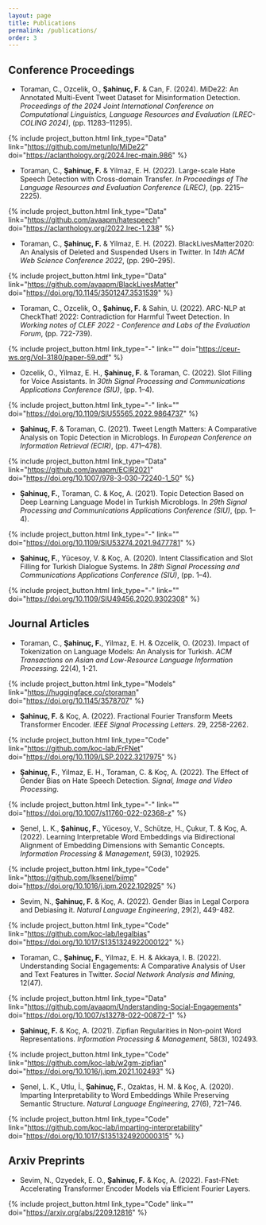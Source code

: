 ```yaml
---
layout: page
title: Publications
permalink: /publications/
order: 3
---
```


## Conference Proceedings

* Toraman, C., Ozcelik, O., **Şahinuç, F.** & Can, F. (2024). MiDe22: An Annotated Multi-Event Tweet Dataset for Misinformation Detection. *Proceedings of the 2024 Joint International Conference on Computational Linguistics, Language Resources and Evaluation (LREC-COLING 2024)*, (pp. 11283–11295).

{% include project_button.html link_type="Data" link="https://github.com/metunlp/MiDe22" doi="https://aclanthology.org/2024.lrec-main.986" %}

* Toraman, C., **Şahinuç, F.** & Yilmaz, E. H. (2022). Large-scale Hate Speech Detection with Cross-domain
Transfer. *In Proceedings of The Language Resources and Evaluation Conference (LREC)*, (pp. 2215–2225).

{% include project_button.html link_type="Data" link="https://github.com/avaapm/hatespeech" doi="https://aclanthology.org/2022.lrec-1.238" %}

* Toraman, C., **Şahinuç, F.** & Yilmaz, E. H. (2022). BlackLivesMatter2020: An Analysis of Deleted and
Suspended Users in Twitter. In *14th ACM Web Science Conference 2022*, (pp. 290–295).

{% include project_button.html link_type="Data" link="https://github.com/avaapm/BlackLivesMatter" doi="https://doi.org/10.1145/3501247.3531539" %}

* Toraman, C., Ozcelik, O., **Şahinuç, F.** & Sahin, U. (2022). ARC-NLP at CheckThat! 2022: Contradiction
for Harmful Tweet Detection. In *Working notes of CLEF 2022 - Conference and Labs of the Evaluation Forum*,
(pp. 722-739).

{% include project_button.html link_type="-" link="" doi="https://ceur-ws.org/Vol-3180/paper-59.pdf" %}

* Ozcelik, O., Yilmaz, E. H., **Şahinuç, F.** & Toraman, C. (2022). Slot Filling for Voice Assistants. In *30th Signal Processing and Communications Applications Conference (SIU)*, (pp. 1–4).

{% include project_button.html link_type="-" link="" doi="https://doi.org/10.1109/SIU55565.2022.9864737" %}

* **Şahinuç, F.** & Toraman, C. (2021). Tweet Length Matters: A Comparative Analysis on Topic Detection in
Microblogs. In *European Conference on Information Retrieval (ECIR)*, (pp. 471–478).

{% include project_button.html link_type="Data" link="https://github.com/avaapm/ECIR2021" doi="https://doi.org/10.1007/978-3-030-72240-1_50" %}

* **Şahinuç, F.**, Toraman, C. & Koç, A. (2021). Topic Detection Based on Deep Learning Language Model in
Turkish Microblogs. In *29th Signal Processing and Communications Applications Conference (SIU)*, (pp. 1–4).

{% include project_button.html link_type="-" link="" doi="https://doi.org/10.1109/SIU53274.2021.9477781" %}

* **Şahinuç, F.**, Yücesoy, V. & Koç, A. (2020). Intent Classification and Slot Filling for Turkish Dialogue
Systems. In *28th Signal Processing and Communications Applications Conference (SIU)*, (pp. 1–4).

{% include project_button.html link_type="-" link="" doi="https://doi.org/10.1109/SIU49456.2020.9302308" %}


## Journal Articles

* Toraman, C., **Şahinuç, F.**, Yilmaz, E. H. & Ozcelik, O. (2023). Impact of Tokenization on Language Models:
An Analysis for Turkish. *ACM Transactions on Asian and Low-Resource Language Information Processing.* 22(4), 1-21.

{% include project_button.html link_type="Models" link="https://huggingface.co/ctoraman" doi="https://doi.org/10.1145/3578707" %}

* **Şahinuç, F.** & Koç, A. (2022). Fractional Fourier Transform Meets Transformer Encoder. *IEEE Signal Processing Letters*. 29, 2258-2262.

{% include project_button.html link_type="Code" link="https://github.com/koc-lab/FrFNet" doi="https://doi.org/10.1109/LSP.2022.3217975" %}


* **Şahinuç, F.**, Yilmaz, E. H., Toraman, C. & Koç, A. (2022). The Effect of Gender Bias on Hate Speech Detection. *Signal, Image and Video Processing*.

{% include project_button.html link_type="-" link="" doi="https://doi.org/10.1007/s11760-022-02368-z" %}

* Şenel, L. K., **Şahinuç, F.**, Yücesoy, V., Schütze, H., Çukur, T. & Koç, A. (2022). Learning Interpretable
Word Embeddings via Bidirectional Alignment of Embedding Dimensions with Semantic Concepts.
*Information Processing & Management*, 59(3), 102925.

{% include project_button.html link_type="Code" link="https://github.com/lksenel/biimp" doi="https://doi.org/10.1016/j.ipm.2022.102925" %}

* Sevim, N., **Şahinuç, F.** & Koç, A. (2022). Gender Bias in Legal Corpora and Debiasing it. *Natural Language
Engineering*, 29(2), 449-482.

{% include project_button.html link_type="Code" link="https://github.com/koc-lab/legalbias" doi="https://doi.org/10.1017/S1351324922000122" %}

* Toraman, C., **Şahinuç, F.**, Yilmaz, E. H. & Akkaya, I. B. (2022). Understanding Social Engagements: A
Comparative Analysis of User and Text Features in Twitter. *Social Network Analysis and Mining*, 12(47).

{% include project_button.html link_type="Data" link="https://github.com/avaapm/Understanding-Social-Engagements" doi="https://doi.org/10.1007/s13278-022-00872-1" %}

* **Şahinuç, F.** & Koç, A. (2021). Zipfian Regularities in Non-point Word Representations. *Information
Processing & Management*, 58(3), 102493.

{% include project_button.html link_type="Code" link="https://github.com/koc-lab/w2gm-zipfian" doi="https://doi.org/10.1016/j.ipm.2021.102493" %}

* Şenel, L. K., Utlu, İ., **Şahinuç, F.**, Ozaktas, H. M. & Koç, A. (2020). Imparting Interpretability to Word
Embeddings While Preserving Semantic Structure. *Natural Language Engineering*, 27(6), 721–746.

{% include project_button.html link_type="Code" link="https://github.com/koc-lab/imparting-interpretability" doi="https://doi.org/10.1017/S1351324920000315" %}

## Arxiv Preprints

* Sevim, N., Ozyedek, E. O., **Şahinuç, F.** & Koç, A. (2022). Fast-FNet: Accelerating Transformer Encoder Models via Efficient Fourier Layers.

{% include project_button.html link_type="Code" link="" doi="https://arxiv.org/abs/2209.12816" %}
